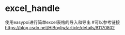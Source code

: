 # excel_handle
使用easypoi进行简单excel表格的导入和导出
#可以参考链接
https://blog.csdn.net/HiBoyljw/article/details/81170802
